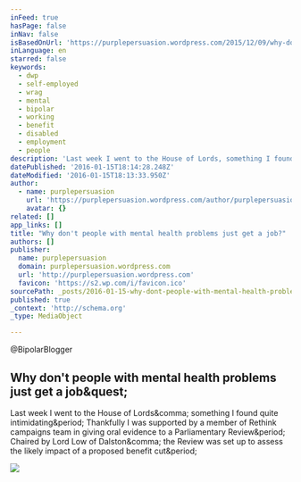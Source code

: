 ```yaml
---
inFeed: true
hasPage: false
inNav: false
isBasedOnUrl: 'https://purplepersuasion.wordpress.com/2015/12/09/why-dont-people-with-mental-health-problems-just-get-a-job/'
inLanguage: en
starred: false
keywords:
  - dwp
  - self-employed
  - wrag
  - mental
  - bipolar
  - working
  - benefit
  - disabled
  - employment
  - people
description: 'Last week I went to the House of Lords, something I found quite intimidating. Thankfully I was supported by a member of Rethink campaigns team in giving oral evidence to a Parliamentary Review. Chaired by Lord Low of Dalston, the Review was set up to assess the likely impact of a proposed benefit cut.'
datePublished: '2016-01-15T18:14:28.248Z'
dateModified: '2016-01-15T18:13:33.950Z'
author:
  - name: purplepersuasion
    url: 'https://purplepersuasion.wordpress.com/author/purplepersuasion/'
    avatar: {}
related: []
app_links: []
title: "Why don't people with mental health problems just get a job?"
authors: []
publisher:
  name: purplepersuasion
  domain: purplepersuasion.wordpress.com
  url: 'http://purplepersuasion.wordpress.com'
  favicon: 'https://s2.wp.com/i/favicon.ico'
sourcePath: _posts/2016-01-15-why-dont-people-with-mental-health-problems-just-get-a-job.md
published: true
_context: 'http://schema.org'
_type: MediaObject

---
```

@BipolarBlogger

<article style=""><h1>Why don't people with mental health problems just get a job&amp;quest;</h1><p>Last week I went to the House of Lords&amp;comma; something I found quite intimidating&amp;period; Thankfully I was supported by a member of Rethink campaigns team in giving oral evidence to a Parliamentary Review&amp;period; Chaired by Lord Low of Dalston&amp;comma; the Review was set up to assess the likely impact of a proposed benefit cut&amp;period;</p><img src="https://i2.wp.com/purplepersuasion.files.wordpress.com/2015/12/screen-shot-2015-12-09-at-11-00-14.png?fit=440%2C330" /></article>